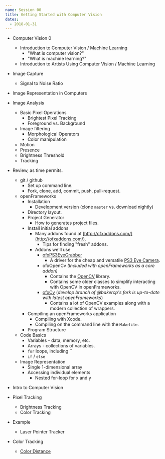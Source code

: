 ```yaml
---
name: Session 00
title: Getting Started with Computer Vision
dates:
  - 2018-01-31
---
```




-   Computer Vision 0
    -   Introduction to Computer Vision / Machine Learning
        -   "What is computer vision?"
        -   "What is machine learning?"
    -   Introduction to Artists Using Computer Vision / Machine Learning

-   Image Capture
    -   Signal to Noise Ratio
-   Image Representation in Computers
-   Image Analysis
    -   Basic Pixel Operations
        -   Brightest Pixel Tracking
        -   Foreground vs. Background
    -   Image filtering
        -   Morphological Operators
        -   Color manipulation
    -   Motion
    -   Presence
    -   Brightness Threshold
    -   Tracking

- Review, as time permits.
  - git / github
    - Set up command line.
    - Fork, clone, add, commit, push, pull-request.
  - openFrameworks
    - Installation
      - Development version (clone `master` vs. download nightly)
    - Directory layout.
    - Project Generator
      - How to generates project files.
    - Install initial addons
      - Many addons found at [http://ofxaddons.com/](http://ofxaddons.com/).
        - Tips for finding "fresh" addons.
      - Addons we'll use
        - [ofxPS3EyeGrabber](https://github.com/bakercp/ofxPS3EyeGrabber/)
          - A driver for the cheap and versatile [PS3 Eye Camera](https://en.wikipedia.org/wiki/PlayStation_Eye).
        - ofxOpenCv _(Included with openFrameworks as a core addon)_
          - Contains the [OpenCV](http://opencv.org/) library.
          - Contains some older classes to simplify interacting with OpenCV in openFrameworks.
        - [ofxCv](https://github.com/bakercp/ofxCv) (_develop branch of @bakercp's fork is up-to-date with latest openFrameworks_)
          - Contains a lot of OpenCV examples along with a modern collection of wrappers.
    - Compiling an openFrameworks application
      - Compiling with Xcode.
      - Compiling on the command line with the `Makefile`.
    - Program Structure
  - Code Basics
    - Variables - data, memory, etc.
    - Arrays - collections of variables.
    - `for` loops, including ``
    - `if` / `else`
  - Image Representation
    - Single 1-dimensional array
    - Accessing individual elements
      - Nested for-loop for x and y
- Intro to Computer Vision
- Pixel Tracking
  - Brightness Tracking
  - Color Tracking
- Example
  - Laser Pointer Tracker

- Color Tracking
  - [Color Distance](https://en.wikipedia.org/wiki/Color_difference)
